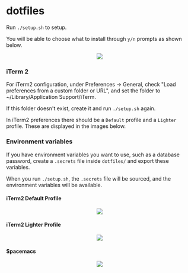 # dotfiles

Run `./setup.sh` to setup.

You will be able to choose what to install through `y/n` prompts as shown below.

<div style="text-align:center">
  <img src="https://i.imgur.com/MtdPu9I.png">
</div>

### iTerm 2

For iTerm2 configuration, under Preferences -> General, check "Load preferences from a custom folder or URL", and set the folder to ~/Library/Application Support/iTerm.

If this folder doesn't exist, create it and run `./setup.sh` again.

In iTerm2 preferences there should be a `Default` profile and a `Lighter` profile. These are displayed in the images below.

### Environment variables

If you have environment variables you want to use, such as a database password, create a `.secrets` file inside `dotfiles/` and export these variables.

When you run `./setup.sh`, the `.secrets` file will be sourced, and the environment variables will be available.

#### iTerm2 Default Profile

<div style="text-align:center">
	<img src="https://i.imgur.com/GUkeInO.png">
</div>

#### iTerm2 Lighter Profile

<div style="text-align:center">
  <img src="https://i.imgur.com/JN1INGV.png">
</div>

#### Spacemacs

<div style="text-align:center">
  <img src="https://i.imgur.com/sz4Mvvb.png">
</div>
